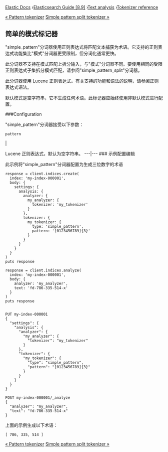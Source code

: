 

[Elastic Docs](/guide/) ›[Elasticsearch Guide [8.9]](index.md) ›[Text
analysis](analysis.md) ›[Tokenizer reference](analysis-tokenizers.md)

[« Pattern tokenizer](analysis-pattern-tokenizer.md) [Simple pattern split
tokenizer »](analysis-simplepatternsplit-tokenizer.md)

## 简单的模式标记器

"simple_pattern"分词器使用正则表达式将匹配文本捕获为术语。它支持的正则表达式功能集比"模式"分词器更受限制，但分词化通常更快。

此分词器不支持在模式匹配上拆分输入，与"模式"分词器不同。要使用相同的受限正则表达式子集拆分模式匹配，请参阅"simple_pattern_split"分词器。

此分词器使用 Lucene 正则表达式。有关支持的功能和语法的说明，请参阅正则表达式语法。

默认模式是空字符串，它不生成任何术语。此标记器应始终使用非默认模式进行配置。

###Configuration

"simple_pattern"分词器接受以下参数：

`pattern`

|

Lucene 正则表达式，默认为空字符串。   ---|--- ### 示例配置编辑

此示例将"simple_pattern"分词器配置为生成三位数字的术语

    
    
    response = client.indices.create(
      index: 'my-index-000001',
      body: {
        settings: {
          analysis: {
            analyzer: {
              my_analyzer: {
                tokenizer: 'my_tokenizer'
              }
            },
            tokenizer: {
              my_tokenizer: {
                type: 'simple_pattern',
                pattern: '[0123456789]{3}'
              }
            }
          }
        }
      }
    )
    puts response
    
    response = client.indices.analyze(
      index: 'my-index-000001',
      body: {
        analyzer: 'my_analyzer',
        text: 'fd-786-335-514-x'
      }
    )
    puts response
    
    
    PUT my-index-000001
    {
      "settings": {
        "analysis": {
          "analyzer": {
            "my_analyzer": {
              "tokenizer": "my_tokenizer"
            }
          },
          "tokenizer": {
            "my_tokenizer": {
              "type": "simple_pattern",
              "pattern": "[0123456789]{3}"
            }
          }
        }
      }
    }
    
    POST my-index-000001/_analyze
    {
      "analyzer": "my_analyzer",
      "text": "fd-786-335-514-x"
    }

上面的示例生成以下术语：

    
    
    [ 786, 335, 514 ]

[« Pattern tokenizer](analysis-pattern-tokenizer.md) [Simple pattern split
tokenizer »](analysis-simplepatternsplit-tokenizer.md)
